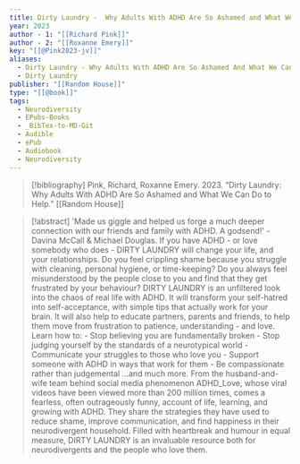 ```yaml
---
title: Dirty Laundry -  Why Adults With ADHD Are So Ashamed and What We Can Do to Help
year: 2023
author - 1: "[[Richard Pink]]"
author - 2: "[[Roxanne Emery]]"
key: "[[@Pink2023-jv]]"
aliases:
  - Dirty Laundry - Why Adults With ADHD Are So Ashamed And What We Can Do To Help
  - Dirty Laundry
publisher: "[[Random House]]"
type: "[[@book]]"
tags:
  - Neurodiversity
  - EPubs-Books
  - _BibTex-to-MD-Git
  - Audible
  - ePub
  - Audiobook
  - Neurodiversity
---
```


> [!bibliography]
> Pink, Richard, Roxanne Emery. 2023. “Dirty Laundry: Why Adults With ADHD Are So Ashamed and What We Can Do to Help.” [[Random House]]

> [!abstract]
> 'Made us giggle and helped us forge a much deeper connection with our friends and family with ADHD. A godsend!' - Davina McCall & Michael Douglas. If you have ADHD - or love somebody who does - DIRTY LAUNDRY will change your life, and your relationships. Do you feel crippling shame because you struggle with cleaning, personal hygiene, or time-keeping? Do you always feel misunderstood by the people close to you and find that they get frustrated by your behaviour? DIRTY LAUNDRY is an unfiltered look into the chaos of real life with ADHD. It will transform your self-hatred into self-acceptance, with simple tips that actually work for your brain. It will also help to educate partners, parents and friends, to help them move from frustration to patience, understanding - and love. Learn how to: - Stop believing you are fundamentally broken - Stop judging yourself by the standards of a neurotypical world - Communicate your struggles to those who love you - Support someone with ADHD in ways that work for them - Be compassionate rather than judgemental ...and much more. From the husband-and-wife team behind social media phenomenon ADHD_Love, whose viral videos have been viewed more than 200 million times, comes a fearless, often outrageously funny, account of life, learning, and growing with ADHD. They share the strategies they have used to reduce shame, improve communication, and find happiness in their neurodivergent household. Filled with heartbreak and humour in equal measure, DIRTY LAUNDRY is an invaluable resource both for neurodivergents and the people who love them.